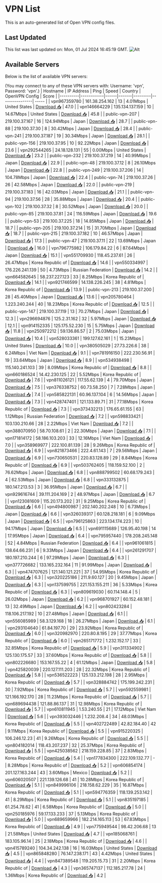 # VPN List

This is an auto-generated list of Open VPN config files.

## Last Updated

This list was last updated on: Mon, 01 Jul 2024 16:45:19 GMT.
![Alt](https://repobeats.axiom.co/api/embed/186b98318ef1479477931607c1ad7d823f12451f.svg "Repobeats analytics image")

## Available Servers

Below is the list of available VPN servers:

(You may connect to any of these VPN servers with: Username: 'vpn', Password: 'vpn'.)
| Hostname | IP Address | Ping | Speed | Country | OpenVPN Config | Score |
|----------|------------|------|-------|---------|----------------| ----- |
| vpn967359780 | 161.38.254.162 | 13 | 4.01Mbps | United States | [Download 📥](./configs/server_0_US.ovpn) | 47.0 |
| vpn146664229 | 135.134.137.159 | 10 | 14.67Mbps | United States | [Download 📥](./configs/server_1_US.ovpn) | 45.8 |
| public-vpn-207 | 219.100.37.167 | 16 | 124.94Mbps | Japan | [Download 📥](./configs/server_2_JP.ovpn) | 28.7 |
| public-vpn-88 | 219.100.37.30 | 8 | 30.42Mbps | Japan | [Download 📥](./configs/server_3_JP.ovpn) | 28.4 |
| public-vpn-241 | 219.100.37.187 | 19 | 30.34Mbps | Japan | [Download 📥](./configs/server_4_JP.ovpn) | 28.1 |
| public-vpn-156 | 219.100.37.95 | 10 | 92.22Mbps | Japan | [Download 📥](./configs/server_5_JP.ovpn) | 23.6 |
| vpn292544265 | 24.18.128.131 | 55 | 0.00Mbps | United States | [Download 📥](./configs/server_6_US.ovpn) | 23.2 |
| public-vpn-232 | 219.100.37.219 | 14 | 40.99Mbps | Japan | [Download 📥](./configs/server_7_JP.ovpn) | 22.9 |
| public-vpn-48 | 219.100.37.12 | 8 | 26.10Mbps | Japan | [Download 📥](./configs/server_8_JP.ovpn) | 22.8 |
| public-vpn-249 | 219.100.37.206 | 14 | 104.78Mbps | Japan | [Download 📥](./configs/server_9_JP.ovpn) | 22.4 |
| public-vpn-74 | 219.100.37.26 | 26 | 42.58Mbps | Japan | [Download 📥](./configs/server_10_JP.ovpn) | 22.0 |
| public-vpn-219 | 219.100.37.183 | 16 | 42.03Mbps | Japan | [Download 📥](./configs/server_11_JP.ovpn) | 21.1 |
| public-vpn-94 | 219.100.37.56 | 28 | 35.88Mbps | Japan | [Download 📥](./configs/server_12_JP.ovpn) | 20.4 |
| public-vpn-102 | 219.100.37.32 | 8 | 30.52Mbps | Japan | [Download 📥](./configs/server_13_JP.ovpn) | 20.0 |
| public-vpn-85 | 219.100.37.81 | 24 | 116.59Mbps | Japan | [Download 📥](./configs/server_14_JP.ovpn) | 19.6 |
| public-vpn-53 | 219.100.37.225 | 18 | 14.85Mbps | Japan | [Download 📥](./configs/server_15_JP.ovpn) | 18.7 |
| public-vpn-205 | 219.100.37.214 | 15 | 31.70Mbps | Japan | [Download 📥](./configs/server_16_JP.ovpn) | 18.7 |
| public-vpn-215 | 219.100.37.182 | 10 | 46.57Mbps | Japan | [Download 📥](./configs/server_17_JP.ovpn) | 17.3 |
| public-vpn-47 | 219.100.37.11 | 22 | 13.69Mbps | Japan | [Download 📥](./configs/server_18_JP.ovpn) | 16.0 |
| vpn796775982 | 106.179.84.22 | 6 | 87.64Mbps | Japan | [Download 📥](./configs/server_19_JP.ovpn) | 15.1 |
| vpn551709930 | 118.45.237.61 | 26 | 26.47Mbps | Korea Republic of | [Download 📥](./configs/server_20_KR.ovpn) | 14.6 |
| vpn550334997 | 176.226.241.139 | 50 | 4.73Mbps | Russian Federation | [Download 📥](./configs/server_21_RU.ovpn) | 14.2 |
| vpn664582645 | 58.237.227.123 | 33 | 8.25Mbps | Korea Republic of | [Download 📥](./configs/server_22_KR.ovpn) | 14.1 |
| vpn921746599 | 14.138.226.245 | 38 | 4.81Mbps | Korea Republic of | [Download 📥](./configs/server_23_KR.ovpn) | 13.9 |
| public-vpn-213 | 219.100.37.200 | 28 | 45.40Mbps | Japan | [Download 📥](./configs/server_24_JP.ovpn) | 13.6 |
| vpn205780464 | 1.223.240.244 | 40 | 18.23Mbps | Korea Republic of | [Download 📥](./configs/server_25_KR.ovpn) | 12.5 |
| public-vpn-147 | 219.100.37.119 | 13 | 70.27Mbps | Japan | [Download 📥](./configs/server_26_JP.ovpn) | 12.3 |
| vpn296694876 | 125.2.31.162 | 32 | 5.97Mbps | Japan | [Download 📥](./configs/server_27_JP.ovpn) | 12.1 |
| vpn914152335 | 125.175.52.230 | 15 | 5.75Mbps | Japan | [Download 📥](./configs/server_28_JP.ovpn) | 11.8 |
| vpn250972212 | 59.136.86.57 | 2 | 75.03Mbps | Japan | [Download 📥](./configs/server_29_JP.ovpn) | 10.4 |
| vpn528033361 | 199.127.62.161 | 1 | 15.23Mbps | United States | [Download 📥](./configs/server_30_US.ovpn) | 10.0 |
| vpn380505029 | 27.73.226.6 | 38 | 6.24Mbps | Viet Nam | [Download 📥](./configs/server_31_VN.ovpn) | 9.1 |
| vpn781916150 | 222.230.56.91 | 19 | 33.64Mbps | Japan | [Download 📥](./configs/server_32_JP.ovpn) | 8.9 |
| vpn534938498 | 115.140.241.103 | 39 | 8.09Mbps | Korea Republic of | [Download 📥](./configs/server_33_KR.ovpn) | 8.8 |
| vpn660186524 | 14.42.230.125 | 22 | 5.52Mbps | Korea Republic of | [Download 📥](./configs/server_34_KR.ovpn) | 7.6 |
| vpn811026121 | 117.55.62.139 | 4 | 79.70Mbps | Japan | [Download 📥](./configs/server_35_JP.ovpn) | 7.5 |
| vpn376338752 | 60.73.58.250 | 7 | 7.28Mbps | Japan | [Download 📥](./configs/server_36_JP.ovpn) | 7.4 |
| vpn585822131 | 60.96.137.104 | 6 | 14.56Mbps | Japan | [Download 📥](./configs/server_37_JP.ovpn) | 7.3 |
| vpn428747401 | 121.133.89.71 | 31 | 77.18Mbps | Korea Republic of | [Download 📥](./configs/server_38_KR.ovpn) | 7.3 |
| vpn373432213 | 176.65.61.155 | 63 | 1.12Mbps | Russian Federation | [Download 📥](./configs/server_39_RU.ovpn) | 7.2 |
| vpn598833421 | 103.130.210.66 | 28 | 2.22Mbps | Viet Nam | [Download 📥](./configs/server_40_VN.ovpn) | 7.2 |
| vpn388070950 | 58.70.108.61 | 2 | 22.30Mbps | Japan | [Download 📥](./configs/server_41_JP.ovpn) | 7.1 |
| vpn171814172 | 58.186.103.203 | 33 | 12.16Mbps | Viet Nam | [Download 📥](./configs/server_42_VN.ovpn) | 7.0 |
| vpn358969977 | 222.100.81.139 | 28 | 9.26Mbps | Korea Republic of | [Download 📥](./configs/server_43_KR.ovpn) | 6.9 |
| vpn821873466 | 222.4.61.143 | 7 | 29.56Mbps | Japan | [Download 📥](./configs/server_44_JP.ovpn) | 6.9 |
| vpn730650531 | 220.83.128.89 | 29 | 8.84Mbps | Korea Republic of | [Download 📥](./configs/server_45_KR.ovpn) | 6.9 |
| vpn503762405 | 118.159.52.100 | 2 | 76.62Mbps | Japan | [Download 📥](./configs/server_46_JP.ovpn) | 6.8 |
| vpn888799502 | 60.68.179.243 | 4 | 62.53Mbps | Japan | [Download 📥](./configs/server_47_JP.ovpn) | 6.8 |
| vpn333132875 | 180.147.213.53 | 3 | 36.95Mbps | Japan | [Download 📥](./configs/server_48_JP.ovpn) | 6.7 |
| vpn929616744 | 39.111.204.169 | 2 | 48.97Mbps | Japan | [Download 📥](./configs/server_49_JP.ovpn) | 6.7 |
| vpn123081609 | 115.20.173.202 | 31 | 9.25Mbps | Korea Republic of | [Download 📥](./configs/server_50_KR.ovpn) | 6.6 |
| vpn494800987 | 202.140.202.248 | 10 | 6.73Mbps | Japan | [Download 📥](./configs/server_51_JP.ovpn) | 6.6 |
| vpn326039317 | 60.128.218.181 | 6 | 9.09Mbps | Japan | [Download 📥](./configs/server_52_JP.ovpn) | 6.5 |
| vpn796125863 | 223.134.174.223 | 10 | 94.17Mbps | Japan | [Download 📥](./configs/server_53_JP.ovpn) | 6.5 |
| vpn691115689 | 126.95.40.198 | 14 | 17.95Mbps | Japan | [Download 📥](./configs/server_54_JP.ovpn) | 6.4 |
| vpn795957440 | 178.208.245.148 | 52 | 4.84Mbps | Russian Federation | [Download 📥](./configs/server_55_RU.ovpn) | 6.4 |
| vpn961061815 | 138.64.66.231 | 6 | 9.33Mbps | Japan | [Download 📥](./configs/server_56_JP.ovpn) | 6.4 |
| vpn261291707 | 180.197.210.244 | 6 | 97.29Mbps | Japan | [Download 📥](./configs/server_57_JP.ovpn) | 6.3 |
| vpn377726682 | 133.165.232.164 | 11 | 91.99Mbps | Japan | [Download 📥](./configs/server_58_JP.ovpn) | 6.3 |
| vpn474707625 | 121.140.121.221 | 37 | 54.95Mbps | Korea Republic of | [Download 📥](./configs/server_59_KR.ovpn) | 6.3 |
| vpn320225186 | 211.9.60.127 | 20 | 9.45Mbps | Japan | [Download 📥](./configs/server_60_JP.ovpn) | 6.3 |
| vpn137599755 | 221.153.155.211 | 36 | 5.33Mbps | Korea Republic of | [Download 📥](./configs/server_61_KR.ovpn) | 6.3 |
| vpn809619030 | 60.114.148.4 | 5 | 26.02Mbps | Japan | [Download 📥](./configs/server_62_JP.ovpn) | 6.2 |
| vpn968701927 | 60.152.48.181 | 13 | 32.49Mbps | Japan | [Download 📥](./configs/server_63_JP.ovpn) | 6.2 |
| vpn802423284 | 118.106.217.192 | 10 | 27.48Mbps | Japan | [Download 📥](./configs/server_64_JP.ovpn) | 6.1 |
| vpn556085989 | 58.3.129.168 | 18 | 26.27Mbps | Japan | [Download 📥](./configs/server_65_JP.ovpn) | 6.1 |
| vpn293104640 | 61.84.197.70 | 29 | 23.92Mbps | Korea Republic of | [Download 📥](./configs/server_66_KR.ovpn) | 6.0 |
| vpn320982970 | 220.80.8.195 | 29 | 37.77Mbps | Korea Republic of | [Download 📥](./configs/server_67_KR.ovpn) | 6.0 |
| vpn265171772 | 1.232.152.17 | 33 | 32.85Mbps | Korea Republic of | [Download 📥](./configs/server_68_KR.ovpn) | 5.9 |
| vpn311334902 | 125.130.175.57 | 33 | 37.60Mbps | Korea Republic of | [Download 📥](./configs/server_69_KR.ovpn) | 5.8 |
| vpn802226680 | 153.167.55.22 | 4 | 61.12Mbps | Japan | [Download 📥](./configs/server_70_JP.ovpn) | 5.8 |
| vpn425820039 | 220.127.111.203 | 28 | 22.32Mbps | Korea Republic of | [Download 📥](./configs/server_71_KR.ovpn) | 5.8 |
| vpn536522223 | 125.133.212.198 | 28 | 2.95Mbps | Korea Republic of | [Download 📥](./configs/server_72_KR.ovpn) | 5.7 |
| vpn328884742 | 175.199.242.231 | 30 | 7.92Mbps | Korea Republic of | [Download 📥](./configs/server_73_KR.ovpn) | 5.7 |
| vpn592559981 | 121.166.192.170 | 28 | 11.23Mbps | Korea Republic of | [Download 📥](./configs/server_74_KR.ovpn) | 5.7 |
| vpn689694438 | 121.88.86.137 | 31 | 12.98Mbps | Korea Republic of | [Download 📥](./configs/server_75_KR.ovpn) | 5.7 |
| vpn610811945 | 1.53.240.55 | 21 | 17.12Mbps | Viet Nam | [Download 📥](./configs/server_76_VN.ovpn) | 5.6 |
| vpn393032446 | 1.232.208.4 | 34 | 48.03Mbps | Korea Republic of | [Download 📥](./configs/server_77_KR.ovpn) | 5.5 |
| vpn402722489 | 42.82.184.40 | 42 | 9.11Mbps | Korea Republic of | [Download 📥](./configs/server_78_KR.ovpn) | 5.5 |
| vpn915220325 | 106.246.12.23 | 41 | 9.26Mbps | Korea Republic of | [Download 📥](./configs/server_79_KR.ovpn) | 5.5 |
| vpn804182014 | 118.43.207.237 | 32 | 25.37Mbps | Korea Republic of | [Download 📥](./configs/server_80_KR.ovpn) | 5.5 |
| vpn425038562 | 218.159.228.85 | 37 | 2.83Mbps | Korea Republic of | [Download 📥](./configs/server_81_KR.ovpn) | 5.4 |
| vpn177834300 | 222.109.132.77 | - | 8.28Mbps | Korea Republic of | [Download 📥](./configs/server_82_KR.ovpn) | 5.2 |
| vpn606854174 | 201.127.163.244 | 43 | 3.60Mbps | Mexico | [Download 📥](./configs/server_83_MX.ovpn) | 5.2 |
| vpn606020507 | 221.139.126.68 | 41 | 10.28Mbps | Korea Republic of | [Download 📥](./configs/server_84_KR.ovpn) | 5.1 |
| vpn849996106 | 218.158.62.229 | 35 | 16.87Mbps | Korea Republic of | [Download 📥](./configs/server_85_KR.ovpn) | 5.1 |
| vpn594776359 | 118.139.253.142 | 41 | 8.29Mbps | Korea Republic of | [Download 📥](./configs/server_86_KR.ovpn) | 5.1 |
| vpn835197185 | 61.254.78.62 | 41 | 6.58Mbps | Korea Republic of | [Download 📥](./configs/server_87_KR.ovpn) | 5.0 |
| vpn250185976 | 59.17.133.233 | 37 | 5.13Mbps | Korea Republic of | [Download 📥](./configs/server_88_KR.ovpn) | 5.0 |
| vpn689659966 | 182.214.165.113 | 53 | 67.83Mbps | Korea Republic of | [Download 📥](./configs/server_89_KR.ovpn) | 4.9 |
| vpn775949544 | 98.42.206.68 | 13 | 21.58Mbps | United States | [Download 📥](./configs/server_90_US.ovpn) | 4.7 |
| vpn185068761 | 183.105.96.14 | 25 | 2.18Mbps | Korea Republic of | [Download 📥](./configs/server_91_KR.ovpn) | 4.6 |
| vpn415789240 | 104.34.242.138 | 16 | 16.03Mbps | United States | [Download 📥](./configs/server_92_US.ovpn) | 4.5 |
| vpn865848280 | 76.147.238.171 | 43 | 4.42Mbps | United States | [Download 📥](./configs/server_93_US.ovpn) | 4.4 |
| vpn847389548 | 119.205.15.73 | 31 | 2.20Mbps | Korea Republic of | [Download 📥](./configs/server_94_KR.ovpn) | 4.3 |
| vpn365747137 | 112.185.217.78 | 24 | 1.36Mbps | Korea Republic of | [Download 📥](./configs/server_95_KR.ovpn) | 4.2 |
